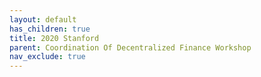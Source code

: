 ```yaml
---
layout: default
has_children: true
title: 2020 Stanford
parent: Coordination Of Decentralized Finance Workshop
nav_exclude: true
---
```

